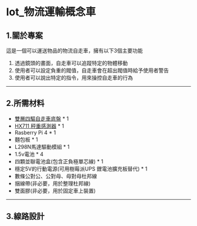 # Iot_物流運輸概念車
## 1.關於專案
這是一個可以運送物品的物流自走車，擁有以下3個主要功能
1. 透過鏡頭的畫面，自走車可以追蹤特定的物體移動
2. 使用者可以設定負重的閥值，自走車會在超出閥值時給予使用者警告
3. 使用者可以說出特定的指令，用來操控自走車的行為
***
## 2.所需材料
- [雙層四驅自走車底盤](https://www.tenlong.com.tw/products/10241289256) * 1
- [HX711 秤重感測器](https://reurl.cc/O5bRQ7) * 1
- Rasberry Pi 4 * 1
- 麵包板 * 1
- L298N馬達驅動模組 * 1
- 1.5v電池 * 4
- 四顆並聯電池盒(包含正負極單芯線) * 1
- 穩定5V的行動電源(可用樹莓派UPS 鋰電池擴充板替代) * 1
- 數條公對公、公對母、母對母杜邦線
- 捆線帶(非必要，用於整理杜邦線)
- 雙面膠(非必要，用於固定車上裝置)
***
## 3.線路設計
